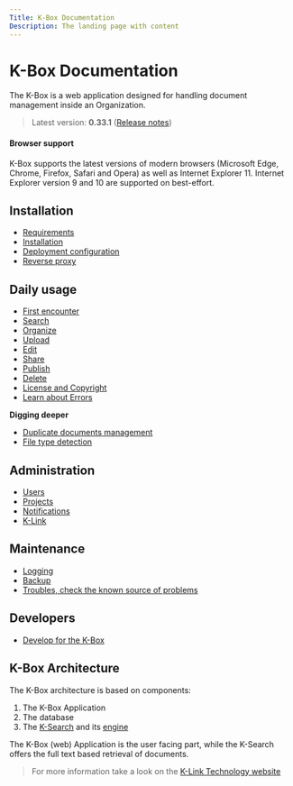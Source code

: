 ```yaml
---
Title: K-Box Documentation
Description: The landing page with content
---
```


# K-Box Documentation

The K-Box is a web application designed for handling document management inside an Organization.

> Latest version: **0.33.1** ([Release notes](./release-note/release-note-0.33.md))

#### Browser support

K-Box supports the latest versions of modern browsers (Microsoft Edge, Chrome, Firefox, Safari and Opera) as well as
Internet Explorer 11. Internet Explorer version 9 and 10 are supported on best-effort.


## Installation

- [Requirements](./installation/requirements.md)
- [Installation](./installation/installation.md)
- [Deployment configuration](./installation/deploy-configuration.md)
- [Reverse proxy](./installation/reverse-proxy.md)


## Daily usage

- [First encounter](./user/index.md)
- [Search](./user/search.md)
- [Organize](./user/collections.md)
- [Upload](./user/upload.md)
- [Edit](./user/edit.md)
- [Share](./user/share.md)
- [Publish](./user/publish.md)
- [Delete](./user/delete.md)
- [License and Copyright](./user/licenses.md)
- [Learn about Errors](./user/error.md)

**Digging deeper**

- [Duplicate documents management](./user/duplicates.md)
- [File type detection](./user/document-types.md)

## Administration

- [Users](./administration/users.md)
- [Projects](./administration/projects.md)
- [Notifications](./administration/mail.md)
- [K-Link](./administration/network.md)

## Maintenance

- [Logging](./maintenance/logging.md)
- [Backup](./maintenance/backup.md)
- [Troubles, check the known source of problems](./maintenance/troubleshooting.md)

## Developers

- [Develop for the K-Box](./developer/index.md)

## K-Box Architecture

The K-Box architecture is based on components:

1. The K-Box Application
2. The database
3. The [K-Search](https://github.com/k-box/k-search) and its [engine](https://github.com/k-box/k-search-engine/)

The K-Box (web) Application is the user facing part, while the K-Search offers the full text based retrieval of documents.

> For more information take a look on the [K-Link Technology website](https://oneofftech.xyz/k-link/)